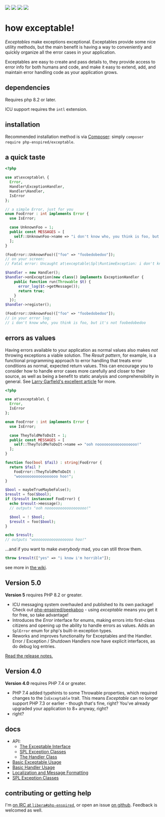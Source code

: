 ![](https://img.shields.io/github/release/php-enspired/exceptable.svg)  ![](https://img.shields.io/badge/PHP-8.2-blue.svg?colorB=8892BF)  ![](https://img.shields.io/badge/PHP-8-blue.svg?colorB=8892BF)  ![](https://img.shields.io/badge/license-GPL_3.0_only-blue.svg)

how exceptable!
===============

_Exceptables_ make exceptions exceptional.  Exceptables provide some nice utility methods, but the main benefit is having a way to conveniently and quickly organize all the error cases in your application.

Exceptables are easy to create and pass details to, they provide access to error info for both humans and code, and make it easy to extend, add, and maintain error handling code as your application grows.

dependencies
------------

Requires php 8.2 or later.

ICU support requires the `intl` extension.

installation
------------

Recommended installation method is via [Composer](https://getcomposer.org/): simply `composer require php-enspired/exceptable`.

a quick taste
-------------
```php
<?php

use at\exceptable\ {
  Error,
  Handler\ExceptionHandler,
  Handler\Handler,
  IsError
};

// a simple Error, just for you
enum FooError : int implements Error {
  use IsError;

  case UnknownFoo = 1;
  public const MESSAGES = [
    self::UnknownFoo->name => "i don't know who, you think is foo, but it's not {foo}"
  ];
}

(FooError::UnknownFoo)(["foo" => "foobedobedoo"]);
// on your screen:
// Fatal error: Uncaught at\exceptable\Spl\RuntimeException: i don't know who, you think is foo, but it's not foobedobedoo

$handler = new Handler();
$handler->onException(new class() implements ExceptionHandler {
    public function run(Throwable $t) {
      error_log($t->getMessage());
      return true;
    }
  });
$handler->register();

(FooError::UnknownFoo)(["foo" => "foobedobedoo"]);
// in your error log:
// i don't know who, you think is foo, but it's not foobedobedoo
```

errors as values
----------------

Having errors available to your application as normal values also makes _not_ throwing exceptions a viable solution. The _Result pattern_, for example, is a functional programming approach to error handling that treats error conditions as normal, expected return values. This can encourage you to consider how to handle error cases more carefully and closer to their source, as well as being a benefit to static analysis and comprehensibility in general. See [Larry Garfield's excellent article](https://peakd.com/hive-168588/@crell/much-ado-about-null) for more.

```php
<?php

use at\exceptable\ {
  Error,
  IsError
};

enum FooError : int implements Error {
  use IsError;

  case TheyToldMeToDoIt = 1;
  public const MESSAGES = [
    self::TheyToldMeToDoIt->name => "ooh noooooooooooooooooo!"
  ];
}

function foo(bool $fail) : string|FooError {
  return $fail ?
    FooError::TheyToldMeToDoIt :
    "woooooooooooooooooo hoo!";
}

$bool = maybeTrueMaybeFalse();
$result = foo($bool);
if ($result instanceof FooError) {
  echo $result->message();
  // outputs "ooh noooooooooooooooooo!"

  $bool = ! $bool;
  $result = foo($bool);
}

echo $result;
// outputs "woooooooooooooooooo hoo!"
```
...and if you want to make _everybody_ mad, you can still throw them.
```php
throw $result(["yes" => "i know i'm horrible"]);
```

see more in [the wiki](https://github.com/php-enspired/exceptable/wiki).

Version 5.0
-----------

**Version 5** requires PHP 8.2 or greater.
- ICU messaging system overhauled and published to its own package!
  Check out [php-enspired/peekaboo](https://packagist.org/packages/php-enspired/peekaboo) - using _exceptable_ means you get it for free, so take advantage!
- Introduces the _Error_ interface for enums, making errors into first-class citizens and opening up the ability to handle errors as values.
  Adds an `SplError` enum for php's built-in exception types.
- Reworks and improves functionality for Exceptables and the Handler.
  Error / Exception / Shutdown Handlers now have explicit interfaces, as do debug log entries.

[Read the release notes.](https://github.com/php-enspired/exceptable/wiki/new-in-5.0)

Version 4.0
-----------

**Version 4.0** requires PHP 7.4 or greater.
- PHP 7.4 added typehints to some Throwable properties, which required changes to the `IsExceptable` trait.
  This means _Exceptable_ can no longer support PHP 7.3 or earlier - though that's fine, right?
  You've already upgraded your application to 8+ anyway, right?
- right?

docs
----

- API:
  - [The Exceptable Interface](https://github.com/php-enspired/exceptable/wiki/API:-The-Exceptable-Interface)
  - [SPL Exception Classes](https://github.com/php-enspired/exceptable/wiki/API:-SPL-Exception-Classes)
  - [The Handler Class](https://github.com/php-enspired/exceptable/wiki/API:-The-Handler-Class)
- [Basic Exceptable Usage](https://github.com/php-enspired/exceptable/wiki/Usage:-Exceptables)
- [Basic Handler Usage](https://github.com/php-enspired/exceptable/wiki/Usage:-Handlers)
- [Localization and Message Formatting](https://github.com/php-enspired/exceptable/wiki/Usage:-ICU)
- [SPL Exception Classes](https://github.com/php-enspired/exceptable/wiki/Usage:-SPL-Exception-Classes)

contributing or getting help
----------------------------

I'm [on IRC at `libera#php-enspired`](https://web.libera.chat#php-enspired), or open an issue [on github](https://github.com/php-enspired/exceptable/issues).  Feedback is welcomed as well.
